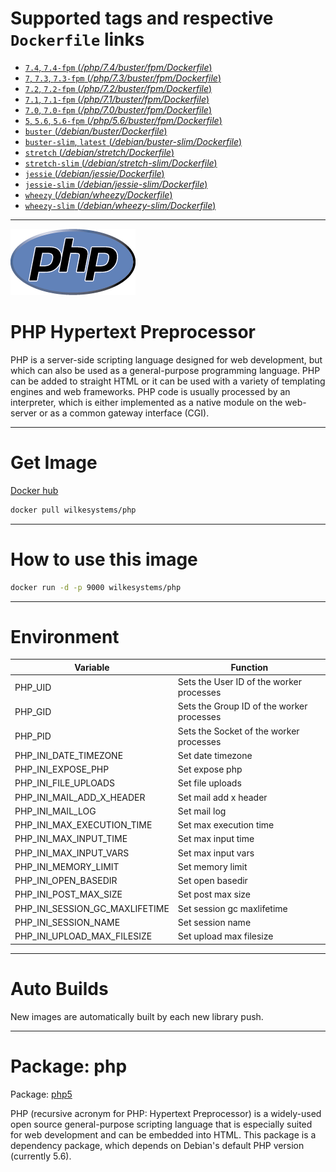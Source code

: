 # Supported tags and respective `Dockerfile` links

-	[`7.4`, `7.4-fpm` (*/php/7.4/buster/fpm/Dockerfile*)](https://github.com/wilkesystems/docker-php/blob/master/php/7.4/buster/fpm/Dockerfile)
-	[`7`, `7.3`, `7.3-fpm` (*/php/7.3/buster/fpm/Dockerfile*)](https://github.com/wilkesystems/docker-php/blob/master/php/7.3/buster/fpm/Dockerfile)
-	[`7.2`, `7.2-fpm` (*/php/7.2/buster/fpm/Dockerfile*)](https://github.com/wilkesystems/docker-php/blob/master/php/7.2/buster/fpm/Dockerfile)
-	[`7.1`, `7.1-fpm` (*/php/7.1/buster/fpm/Dockerfile*)](https://github.com/wilkesystems/docker-php/blob/master/php/7.1/buster/fpm/Dockerfile)
-	[`7.0`, `7.0-fpm` (*/php/7.0/buster/fpm/Dockerfile*)](https://github.com/wilkesystems/docker-php/blob/master/php/7.0/buster/fpm/Dockerfile)
-	[`5`, `5.6`, `5.6-fpm` (*/php/5.6/buster/fpm/Dockerfile*)](https://github.com/wilkesystems/docker-php/blob/master/php/5.6/buster/fpm/Dockerfile)
-	[`buster` (*/debian/buster/Dockerfile*)](https://github.com/wilkesystems/docker-php/blob/master/debian/buster/Dockerfile)
-	[`buster-slim`, `latest` (*/debian/buster-slim/Dockerfile*)](https://github.com/wilkesystems/docker-php/blob/master/debian/buster-slim/Dockerfile)
-	[`stretch` (*/debian/stretch/Dockerfile*)](https://github.com/wilkesystems/docker-php/blob/master/debian/stretch/Dockerfile)
-	[`stretch-slim` (*/debian/stretch-slim/Dockerfile*)](https://github.com/wilkesystems/docker-php/blob/master/debian/stretch-slim/Dockerfile)
-	[`jessie` (*/debian/jessie/Dockerfile*)](https://github.com/wilkesystems/docker-php/blob/master/debian/jessie/Dockerfile)
-	[`jessie-slim` (*/debian/jessie-slim/Dockerfile*)](https://github.com/wilkesystems/docker-php/blob/master/debian/jessie-slim/Dockerfile)
-	[`wheezy` (*/debian/wheezy/Dockerfile*)](https://github.com/wilkesystems/docker-php/blob/master/debian/wheezy/Dockerfile)
-	[`wheezy-slim` (*/debian/wheezy-slim/Dockerfile*)](https://github.com/wilkesystems/docker-php/blob/master/debian/wheezy-slim/Dockerfile)

----------------

![PHP](https://github.com/wilkesystems/docker-php/raw/master/docs/logo.png)

# PHP Hypertext Preprocessor
PHP is a server-side scripting language designed for web development, but which can also be used as a general-purpose programming language. PHP can be added to straight HTML or it can be used with a variety of templating engines and web frameworks. PHP code is usually processed by an interpreter, which is either implemented as a native module on the web-server or as a common gateway interface (CGI).

----------------

# Get Image
[Docker hub](https://hub.docker.com/r/wilkesystems/php)

```bash
docker pull wilkesystems/php
```

----------------

# How to use this image

```bash
docker run -d -p 9000 wilkesystems/php
```

----------------

# Environment

| Variable                       | Function                                  |
|--------------------------------|-------------------------------------------|
| PHP_UID                        | Sets the User ID of the worker processes  |
| PHP_GID                        | Sets the Group ID of the worker processes |
| PHP_PID                        | Sets the Socket of the worker processes   |
| PHP_INI_DATE_TIMEZONE          | Set date timezone                         |
| PHP_INI_EXPOSE_PHP             | Set expose php                            |
| PHP_INI_FILE_UPLOADS           | Set file uploads                          |
| PHP_INI_MAIL_ADD_X_HEADER      | Set mail add x header                     |
| PHP_INI_MAIL_LOG               | Set mail log                              |
| PHP_INI_MAX_EXECUTION_TIME     | Set max execution time                    |
| PHP_INI_MAX_INPUT_TIME         | Set max input time                        |
| PHP_INI_MAX_INPUT_VARS         | Set max input vars                        |
| PHP_INI_MEMORY_LIMIT           | Set memory limit                          |
| PHP_INI_OPEN_BASEDIR           | Set open basedir                          |
| PHP_INI_POST_MAX_SIZE          | Set post max size                         |
| PHP_INI_SESSION_GC_MAXLIFETIME | Set session gc maxlifetime                |
| PHP_INI_SESSION_NAME           | Set session name                          |
| PHP_INI_UPLOAD_MAX_FILESIZE    | Set upload max filesize                   |

----------------

# Auto Builds
New images are automatically built by each new library push.

----------------

# Package: php
Package: [php5](https://packages.debian.org/jessie/php5)

PHP (recursive acronym for PHP: Hypertext Preprocessor) is a widely-used open source general-purpose scripting language that is especially suited for web development and can be embedded into HTML. 
This package is a dependency package, which depends on Debian's default PHP version (currently 5.6). 
